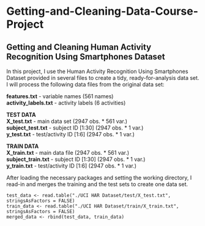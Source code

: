 # Getting-and-Cleaning-Data-Course-Project
## Getting and Cleaning Human Activity Recognition Using Smartphones Dataset 

In this project, I use the Human Activity Recognition Using Smartphones Dataset provided in several files to create a tidy, ready-for-analysis data set. I will process the following data files from the original data set:  

**features.txt**  - variable names (561 names)  
**activity_labels.txt** - activity labels (6 activities)  

**TEST DATA**  
**X_test.txt** - main data set (2947 obs. * 561 var.)   
**subject_test.txt** - subject ID [1:30] (2947 obs. * 1 var.)  
**y_test.txt** - test/activity ID [1:6] (2947 obs. * 1 var.)  

**TRAIN DATA**  
**X_train.txt** - main data file (2947 obs. * 561 var.)  
**subject_train.txt** - subject ID [1:30] (2947 obs. * 1 var.)  
**y_train.txt** - test/activity ID [1:6] (2947 obs. * 1 var.)  


After loading the necessary packages and setting the working directory, I read-in and merges the training and the test sets to create one data set. 

```{r}
test_data <- read.table("./UCI HAR Dataset/test/X_test.txt", stringsAsFactors = FALSE)
train_data <- read.table("./UCI HAR Dataset/train/X_train.txt", stringsAsFactors = FALSE)
merged_data <- rbind(test_data, train_data)
```


